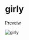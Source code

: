 # girly

[Preveiw](https://utubo.github.io/vim-6colors/?c=0ia307k307u30Pa808a30EO505O406O307O307O5a401O30rO304a3O3a60ba901k901u90lk30qn304d40yr4l3017501Z501Z304y3061303T303y501y304y301k3y304y403y303y403y4e3y403y4096501c501i501Q60fe4_n0-6b5457_n1-877472-c1b6b3-ded7d4-fbf8f7_b1-766f78_b2-8ca6bb_b3-97c2dd_b4-a3deff_b9g1-886f52-c3a570_g3-e0c078_g4-fedc81_g9-ffaf00_y56b_y8795_y198aa_yfaabf_yr75e76_r2-bf72b5_r3-db7cd4_r887fb0-6b5457_gyrm2-a58cb8_m4-cdb2f9_c7a595_c4-d0ddc0_n0-238_n1-n2-13-253_n4-15_b1-243_b2-217_b3-110_b9gg79_g80_g4-2_g94_yy38_y717_y7_r6_r9_r3_r3_b0-59_gyrmm4-183_c2-247_c7&n=girly&a=utubo)

![girly](https://user-images.githubusercontent.com/6848636/134689291-7dd5ff8d-1fa0-4485-8dc9-4e81508fbaf5.jpg)
